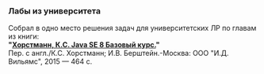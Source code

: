 <h3>Лабы из университета</h3>

Собрал в одно место решения задач для университетских ЛР по главам из книги:<br/>
<b>"<a href="Java_SE_8_Bazovy_kurs_Key_S_Khorstmann.pdf">Хорстманн, К.С. Java SE 8 Базовый курс.</a>"</b><br/>
Пер. с англ./К.С. Хорстманн; И.В. Берштейн.-Москва: ООО "И.Д. Вильямс", 2015 — 464 с.